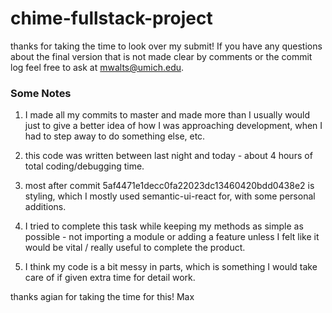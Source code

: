 # chime-fullstack-project
thanks for taking the time to look over my submit!
If you have any questions about the final version that is not made clear by comments or the commit log feel free to ask at mwalts@umich.edu.

### Some Notes

1) I made all my commits to master and made more than I usually would just to give a better idea of how I was approaching development, when I had to step away to do something else, etc. 

2) this code was written between last night and today - about 4 hours of total coding/debugging time.

3) most after commit 5af4471e1decc0fa22023dc13460420bdd0438e2 is styling, which I mostly used semantic-ui-react for, with some personal additions.

5) I tried to complete this task while keeping my methods as simple as possible - not importing a module or adding a feature unless I felt like it would be vital / really useful to complete the product.

6) I think my code is a bit messy in parts, which is something I would take care of if given extra time for detail work.


thanks agian for taking the time for this! 
Max
